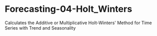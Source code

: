 # Forecasting-04-Holt_Winters
Calculates the Additive or Multiplicative Holt-Winters' Method for Time Series with Trend and Seasonality
